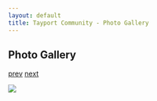 ```yaml
---
layout: default
title: Tayport Community - Photo Gallery
---
```

## Photo Gallery

[prev](http://tayport.org.uk/photo/320) [next](http://tayport.org.uk/photo/322)

![ ](http://tayport.org.uk/media/321.jpg " ")


